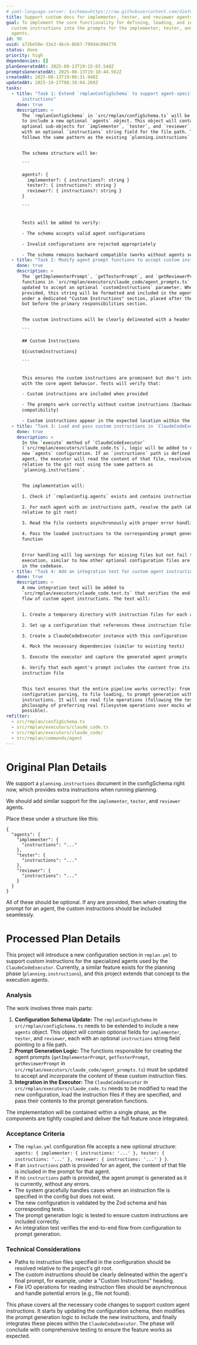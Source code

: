 ```yaml
---
# yaml-language-server: $schema=https://raw.githubusercontent.com/dimfeld/llmutils/main/schema/rmplan-plan-schema.json
title: Support custom docs for implementer, tester, and reviewer agents
goal: To implement the core functionality for defining, loading, and injecting
  custom instructions into the prompts for the implementer, tester, and reviewer
  agents.
id: 98
uuid: a72be50e-33e3-4bcb-8b67-799d4c094776
status: done
priority: high
dependencies: []
planGeneratedAt: 2025-08-13T19:15:03.540Z
promptsGeneratedAt: 2025-08-13T19:18:44.562Z
createdAt: 2025-08-13T19:06:31.948Z
updatedAt: 2025-10-27T08:39:04.269Z
tasks:
  - title: "Task 1: Extend `rmplanConfigSchema` to support agent-specific
      instructions"
    done: true
    description: >
      The `rmplanConfigSchema` in `src/rmplan/configSchema.ts` will be updated
      to include a new optional `agents` object. This object will contain
      optional sub-objects for `implementer`, `tester`, and `reviewer`, each
      with an optional `instructions` string field for the file path. This
      follows the same pattern as the existing `planning.instructions` field.


      The schema structure will be:

      ```

      agents?: {
        implementer?: { instructions?: string }
        tester?: { instructions?: string }
        reviewer?: { instructions?: string }
      }

      ```


      Tests will be added to verify:

      - The schema accepts valid agent configurations

      - Invalid configurations are rejected appropriately

      - The schema remains backward compatible (works without agents section)
  - title: "Task 2: Modify agent prompt functions to accept custom instructions"
    done: true
    description: >
      The `getImplementerPrompt`, `getTesterPrompt`, and `getReviewerPrompt`
      functions in `src/rmplan/executors/claude_code/agent_prompts.ts` will be
      updated to accept an optional `customInstructions` parameter. When
      provided, this string will be formatted and included in the agent's prompt
      under a dedicated "Custom Instructions" section, placed after the context
      but before the primary responsibilities section.


      The custom instructions will be clearly delineated with a header like:

      ```

      ## Custom Instructions

      ${customInstructions}

      ```


      This ensures the custom instructions are prominent but don't interfere
      with the core agent behavior. Tests will verify that:

      - Custom instructions are included when provided

      - The prompts work correctly without custom instructions (backward
      compatibility)

      - Custom instructions appear in the expected location within the prompt
  - title: "Task 3: Load and pass custom instructions in `ClaudeCodeExecutor`"
    done: true
    description: >
      In the `execute` method of `ClaudeCodeExecutor`
      (`src/rmplan/executors/claude_code.ts`), logic will be added to read the
      new `agents` configuration. If an `instructions` path is defined for an
      agent, the executor will read the content of that file, resolving the path
      relative to the git root using the same pattern as
      `planning.instructions`.


      The implementation will:

      1. Check if `rmplanConfig.agents` exists and contains instruction paths

      2. For each agent with an instructions path, resolve the path (absolute or
      relative to git root)

      3. Read the file contents asynchronously with proper error handling

      4. Pass the loaded instructions to the corresponding prompt generation
      function


      Error handling will log warnings for missing files but not fail the
      execution, similar to how other optional configuration files are handled
      in the codebase.
  - title: "Task 4: Add an integration test for custom agent instructions"
    done: true
    description: >
      A new integration test will be added to
      `src/rmplan/executors/claude_code.test.ts` that verifies the end-to-end
      flow of custom agent instructions. The test will:


      1. Create a temporary directory with instruction files for each agent

      2. Set up a configuration that references these instruction files

      3. Create a ClaudeCodeExecutor instance with this configuration

      4. Mock the necessary dependencies (similar to existing tests)

      5. Execute the executor and capture the generated agent prompts

      6. Verify that each agent's prompt includes the content from its custom
      instruction file


      This test ensures that the entire pipeline works correctly: from
      configuration parsing, to file loading, to prompt generation with custom
      instructions. It will use real file operations (following the testing
      philosophy of preferring real filesystem operations over mocks where
      possible).
rmfilter:
  - src/rmplan/configSchema.ts
  - src/rmplan/executors/claude_code.ts
  - src/rmplan/executors/claude_code/
  - src/rmplan/commands/agent
---
```


# Original Plan Details

We support a `planning.instructions` document in the configSchema right now, which provides extra instructions when running planning.

We should add similar support for the `implementer`, `tester`, and `reviewer` agents.

Place these under a structure like this:

```
{
  "agents": {
    "implementer": {
      "instructions": "..."
    },
    "tester": {
      "instructions": "..."
    },
    "reviewer": {
      "instructions": "..."
    }
  }
}
```

All of these should be optional. If any are provided, then when creating the prompt for an agent, the custom
instructions should be included seamlessly.

# Processed Plan Details

This project will introduce a new configuration section in `rmplan.yml` to support custom instructions for the specialized agents used by the `ClaudeCodeExecutor`. Currently, a similar feature exists for the planning phase (`planning.instructions`), and this project extends that concept to the execution agents.

### Analysis
The work involves three main parts:
1.  **Configuration Schema Update:** The `rmplanConfigSchema` in `src/rmplan/configSchema.ts` needs to be extended to include a new `agents` object. This object will contain optional fields for `implementer`, `tester`, and `reviewer`, each with an optional `instructions` string field pointing to a file path.
2.  **Prompt Generation Logic:** The functions responsible for creating the agent prompts (`getImplementerPrompt`, `getTesterPrompt`, `getReviewerPrompt` in `src/rmplan/executors/claude_code/agent_prompts.ts`) must be updated to accept and incorporate the content of these custom instruction files.
3.  **Integration in the Executor:** The `ClaudeCodeExecutor` in `src/rmplan/executors/claude_code.ts` needs to be modified to read the new configuration, load the instruction files if they are specified, and pass their contents to the prompt generation functions.

The implementation will be contained within a single phase, as the components are tightly coupled and deliver the full feature once integrated.

### Acceptance Criteria
- The `rmplan.yml` configuration file accepts a new optional structure: `agents: { implementer: { instructions: '...' }, tester: { instructions: '...' }, reviewer: { instructions: '...' } }`.
- If an `instructions` path is provided for an agent, the content of that file is included in the prompt for that agent.
- If no `instructions` path is provided, the agent prompt is generated as it is currently, without any errors.
- The system gracefully handles cases where an instruction file is specified in the config but does not exist.
- The new configuration is validated by the Zod schema and has corresponding tests.
- The prompt generation logic is tested to ensure custom instructions are included correctly.
- An integration test verifies the end-to-end flow from configuration to prompt generation.

### Technical Considerations
- Paths to instruction files specified in the configuration should be resolved relative to the project's git root.
- The custom instructions should be clearly delineated within the agent's final prompt, for example, under a "Custom Instructions" heading.
- File I/O operations for reading instruction files should be asynchronous and handle potential errors (e.g., file not found).

This phase covers all the necessary code changes to support custom agent instructions. It starts by updating the configuration schema, then modifies the prompt generation logic to include the new instructions, and finally integrates these pieces within the `ClaudeCodeExecutor`. The phase will conclude with comprehensive testing to ensure the feature works as expected.
